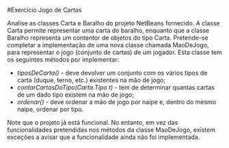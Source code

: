 #Exercício Jogo de Cartas

Analise as classes Carta e Baralho do projeto NetBeans fornecido. A classe Carta permite representar uma carta do baralho, enquanto que a classe Baralho representa um contentor de objetos do tipo Carta.
Pretende-se completar a implementação de uma nova classe chamada MaoDeJogo, para representar o jogo (conjunto de cartas) de um jogador. Esta classe tem os seguintes métodos por implementar:

* *tiposDeCarta()* - deve devolver um conjunto com os vários tipos de carta (duque, terno, etc.) existentes na mão de jogo;
* *contarCartasDoTipo(Carta.Tipo t)* - tem de determinar quantas cartas de um dado tipo existem na mão de jogo;
* *ordenar()* - deve ordenar a mão de jogo por naipe e, dentro do mesmo naipe, ordenar por tipo.

Note que o projeto já está funcional. No entanto, em vez das funcionalidades pretendidas nos métodos da classe MaoDeJogo, existem exceções a avisar que a funcionalidade ainda não foi implementada.
